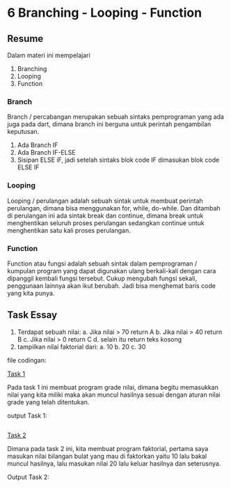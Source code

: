 # 6 Branching - Looping - Function

## Resume
Dalam materi ini mempelajari
1. Branching
2. Looping
3. Function

### Branch
Branch / percabangan merupakan sebuah sintaks pemprograman yang ada juga pada dart, dimana branch ini berguna untuk perintah pengambilan keputusan.
1. Ada Branch IF
2. Ada Branch IF-ELSE
3. Sisipan ELSE iF, jadi setelah sintaks blok code IF dimasukan blok code ELSE IF

### Looping
Looping / perulangan adalah sebuah sintak untuk membuat perintah perulangan, dimana bisa menggunakan for, while, do-while. Dan ditambah di perulangan ini ada sintak break dan continue, dimana break untuk menghentikan seluruh proses perulangan sedangkan continue untuk menghentikan satu kali proses perulangan.

### Function
Function atau fungsi adalah sebuah sintak dalam pemprograman / kumpulan program yang dapat digunakan ulang berkali-kali dengan cara dipanggil kembali fungsi tersebut. Cukup mengubah fungsi sekali, penggunaan lainnya akan ikut berubah. Jadi bisa menghemat baris code yang kita punya.

## Task Essay
1. Terdapat sebuah nilai:
    a. Jika nilai > 70 return A
    b. Jika nilai > 40 return B
    c. Jika nilai > 0 return C
    d. selain itu return teks kosong
2. tampilkan nilai faktorial dari:
    a. 10
    b. 20
    c. 30

file codingan:


[Task 1]()

Pada task 1 ini membuat program grade nilai, dimana begitu memasukkan nilai yang kita miliki maka akan muncul hasilnya sesuai dengan aturan nilai grade yang telah ditentukan.

output Task 1:

![]()


[Task 2]()

Dimana pada task 2 ini, kita membuat program faktorial, pertama saya masukan nilai bilangan bulat yang mau di faktorkan yaitu 10 lalu bakal muncul hasilnya, lalu masukan nilai 20 lalu keluar hasilnya dan seterusnya.

Output Task 2:

![]()